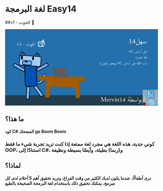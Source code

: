 ﻿# لغة البرمجة Easy14
##v1 - الحوت 🐋

![صورة مصغرة](Easy14_Programming_language/Images/ar_repo%20github%20thumnail.png)

## ما هذا؟
#### كود C# المضحك go Boom Boom

### كوني جدية، هذه اللغة هي مجرد لغة ممتعة إذا كنت تريد تجربة شيء ما فقط OOP، استنادًا إلى C#، و(ربما) بطيئة، وأيضًا بسيطة ونظيفة

## لماذا؟

#### ترى أطفالًا، عندما يكون لديك الكثير من وقت الفراغ، وتريد تحقيق أهم 5 أحلام لدى كل مبرمج، يمكنك تحقيق ذلك باستخدام لغة البرمجة الصحيحة بالطبع